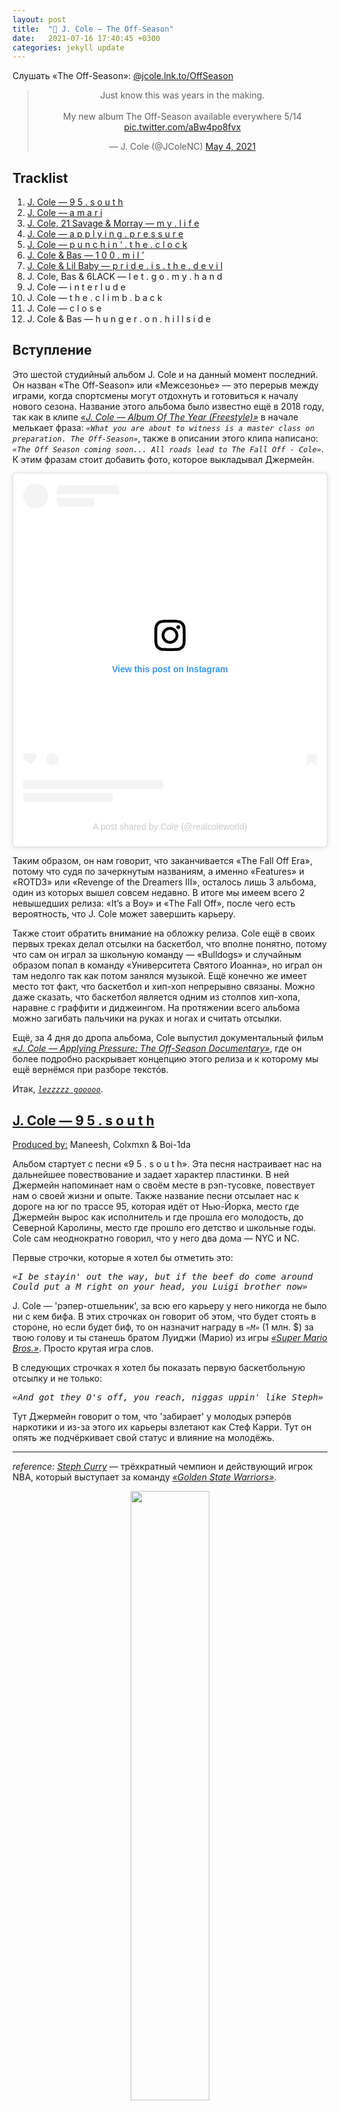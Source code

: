 ```yaml
---
layout: post
title:  "🎤 J. Cole — The Off-Season"
date:   2021-07-16 17:40:45 +0300
categories: jekyll update
---
```


<p>Слушать «The Off-Season»: <a href="https://jcole.lnk.to/OffSeason" target="blank_">@jcole.lnk.to/OffSeason</a></p>

<blockquote class="twitter-tweet" align="center"><p lang="en" dir="ltr">Just know this was years in the making. <br><br>My new album The Off-Season available everywhere 5/14 <a href="https://t.co/aBw4po8fvx">pic.twitter.com/aBw4po8fvx</a></p>&mdash; J. Cole (@JColeNC) <a href="https://twitter.com/JColeNC/status/1389633897043009547?ref_src=twsrc%5Etfw">May 4, 2021</a></blockquote> <script async src="https://platform.twitter.com/widgets.js" charset="utf-8"></script> 


<h2><a id="tracklist_">Tracklist</a></h2>
<ol>
    <a href="#audio1"><li>J. Cole — 9 5 . s o u t h</li></a>
    <a href="#audio2"><li>J. Cole — a m a r i</li></a>
    <a href="#audio3"><li>J. Cole, 21 Savage & Morray — m y . l i f e</li></a>
    <a href="#audio4"><li>J. Cole — a p p l y i n g . p r e s s u r e</li></a>
    <a href="#audio5"><li>J. Cole — p u n c h i n ‘ . t h e . c l o c k</li></a>
    <a href="#audio6"><li>J. Cole & Bas — 1 0 0 . m i l ’</li></a>
    <a href="#audio7"><li>J. Cole & Lil Baby — p r i d e . i s . t h e . d e v i l</li></a>
    <li>J. Cole, Bas & 6LACK — l e t . g o . m y . h a n d</li>
    <li>J. Cole — i n t e r l u d e</li>
    <li>J. Cole — t h e . c l i m b . b a c k</li>
    <li>J. Cole — c l o s e</li>
    <li>J. Cole & Bas — h u n g e r . o n . h i l l s i d e</li>
</ol>


<h2>Вступление</h2>
<p>Это шестой студийный альбом J. Cole и на данный момент последний. Он назван «The Off-Season» или «Межсезонье» — это перерыв между играми, когда спортсмены могут отдохнуть и готовиться к началу нового сезона. Название этого альбома было известно ещё в 2018 году, так как в клипе <a href="https://youtu.be/q_ohmJtsUYs" target="blank_"><i>«J. Cole — Album Of The Year (Freestyle)»</i></a> в начале мелькает фраза: <code><i>«What you are about to witness is a master class on preparation. The Off-Season»</i></code>, также в описании этого клипа написано: <code><i>«The Off Season coming soon... All roads lead to The Fall Off - Cole»</i></code>. К этим фразам стоит добавить фото, которое выкладывал Джермейн.</p>

<center><blockquote class="instagram-media" data-instgrm-captioned data-instgrm-permalink="https://www.instagram.com/p/CJZtGT-FK4c/?utm_source=ig_embed&amp;utm_campaign=loading" data-instgrm-version="13" style="background:#FFF; border:0; border-radius:3px; box-shadow:0 0 1px 0 rgba(0,0,0,0.5),0 1px 10px 0 rgba(0,0,0,0.15); margin: 1px; max-width:540px; min-width:326px; padding:0; width:99.375%; width:-webkit-calc(100% - 2px); width:calc(100% - 2px);"><div style="padding:16px;"> <a href="https://www.instagram.com/p/CJZtGT-FK4c/?utm_source=ig_embed&amp;utm_campaign=loading" style=" background:#FFFFFF; line-height:0; padding:0 0; text-align:center; text-decoration:none; width:100%;" target="_blank"> <div style=" display: flex; flex-direction: row; align-items: center;"> <div style="background-color: #F4F4F4; border-radius: 50%; flex-grow: 0; height: 40px; margin-right: 14px; width: 40px;"></div> <div style="display: flex; flex-direction: column; flex-grow: 1; justify-content: center;"> <div style=" background-color: #F4F4F4; border-radius: 4px; flex-grow: 0; height: 14px; margin-bottom: 6px; width: 100px;"></div> <div style=" background-color: #F4F4F4; border-radius: 4px; flex-grow: 0; height: 14px; width: 60px;"></div></div></div><div style="padding: 19% 0;"></div> <div  style="display:block; height:50px; margin:0 auto 12px; width:50px;"><svg width="50px" height="50px" viewBox="0 0 60 60" version="1.1" xmlns="https://www.w3.org/2000/svg" xmlns:xlink="https://www.w3.org/1999/xlink"><g stroke="none" stroke-width="1" fill="none" fill-rule="evenodd"><g transform="translate(-511.000000, -20.000000)" fill="#000000"><g><path d="M556.869,30.41 C554.814,30.41 553.148,32.076 553.148,34.131 C553.148,36.186 554.814,37.852 556.869,37.852 C558.924,37.852 560.59,36.186 560.59,34.131 C560.59,32.076 558.924,30.41 556.869,30.41 M541,60.657 C535.114,60.657 530.342,55.887 530.342,50 C530.342,44.114 535.114,39.342 541,39.342 C546.887,39.342 551.658,44.114 551.658,50 C551.658,55.887 546.887,60.657 541,60.657 M541,33.886 C532.1,33.886 524.886,41.1 524.886,50 C524.886,58.899 532.1,66.113 541,66.113 C549.9,66.113 557.115,58.899 557.115,50 C557.115,41.1 549.9,33.886 541,33.886 M565.378,62.101 C565.244,65.022 564.756,66.606 564.346,67.663 C563.803,69.06 563.154,70.057 562.106,71.106 C561.058,72.155 560.06,72.803 558.662,73.347 C557.607,73.757 556.021,74.244 553.102,74.378 C549.944,74.521 548.997,74.552 541,74.552 C533.003,74.552 532.056,74.521 528.898,74.378 C525.979,74.244 524.393,73.757 523.338,73.347 C521.94,72.803 520.942,72.155 519.894,71.106 C518.846,70.057 518.197,69.06 517.654,67.663 C517.244,66.606 516.755,65.022 516.623,62.101 C516.479,58.943 516.448,57.996 516.448,50 C516.448,42.003 516.479,41.056 516.623,37.899 C516.755,34.978 517.244,33.391 517.654,32.338 C518.197,30.938 518.846,29.942 519.894,28.894 C520.942,27.846 521.94,27.196 523.338,26.654 C524.393,26.244 525.979,25.756 528.898,25.623 C532.057,25.479 533.004,25.448 541,25.448 C548.997,25.448 549.943,25.479 553.102,25.623 C556.021,25.756 557.607,26.244 558.662,26.654 C560.06,27.196 561.058,27.846 562.106,28.894 C563.154,29.942 563.803,30.938 564.346,32.338 C564.756,33.391 565.244,34.978 565.378,37.899 C565.522,41.056 565.552,42.003 565.552,50 C565.552,57.996 565.522,58.943 565.378,62.101 M570.82,37.631 C570.674,34.438 570.167,32.258 569.425,30.349 C568.659,28.377 567.633,26.702 565.965,25.035 C564.297,23.368 562.623,22.342 560.652,21.575 C558.743,20.834 556.562,20.326 553.369,20.18 C550.169,20.033 549.148,20 541,20 C532.853,20 531.831,20.033 528.631,20.18 C525.438,20.326 523.257,20.834 521.349,21.575 C519.376,22.342 517.703,23.368 516.035,25.035 C514.368,26.702 513.342,28.377 512.574,30.349 C511.834,32.258 511.326,34.438 511.181,37.631 C511.035,40.831 511,41.851 511,50 C511,58.147 511.035,59.17 511.181,62.369 C511.326,65.562 511.834,67.743 512.574,69.651 C513.342,71.625 514.368,73.296 516.035,74.965 C517.703,76.634 519.376,77.658 521.349,78.425 C523.257,79.167 525.438,79.673 528.631,79.82 C531.831,79.965 532.853,80.001 541,80.001 C549.148,80.001 550.169,79.965 553.369,79.82 C556.562,79.673 558.743,79.167 560.652,78.425 C562.623,77.658 564.297,76.634 565.965,74.965 C567.633,73.296 568.659,71.625 569.425,69.651 C570.167,67.743 570.674,65.562 570.82,62.369 C570.966,59.17 571,58.147 571,50 C571,41.851 570.966,40.831 570.82,37.631"></path></g></g></g></svg></div><div style="padding-top: 8px;"> <div style=" color:#3897f0; font-family:Arial,sans-serif; font-size:14px; font-style:normal; font-weight:550; line-height:18px;"> View this post on Instagram</div></div><div style="padding: 12.5% 0;"></div> <div style="display: flex; flex-direction: row; margin-bottom: 14px; align-items: center;"><div> <div style="background-color: #F4F4F4; border-radius: 50%; height: 12.5px; width: 12.5px; transform: translateX(0px) translateY(7px);"></div> <div style="background-color: #F4F4F4; height: 12.5px; transform: rotate(-45deg) translateX(3px) translateY(1px); width: 12.5px; flex-grow: 0; margin-right: 14px; margin-left: 2px;"></div> <div style="background-color: #F4F4F4; border-radius: 50%; height: 12.5px; width: 12.5px; transform: translateX(9px) translateY(-18px);"></div></div><div style="margin-left: 8px;"> <div style=" background-color: #F4F4F4; border-radius: 50%; flex-grow: 0; height: 20px; width: 20px;"></div> <div style=" width: 0; height: 0; border-top: 2px solid transparent; border-left: 6px solid #f4f4f4; border-bottom: 2px solid transparent; transform: translateX(16px) translateY(-4px) rotate(30deg)"></div></div><div style="margin-left: auto;"> <div style=" width: 0px; border-top: 8px solid #F4F4F4; border-right: 8px solid transparent; transform: translateY(16px);"></div> <div style=" background-color: #F4F4F4; flex-grow: 0; height: 12px; width: 16px; transform: translateY(-4px);"></div> <div style=" width: 0; height: 0; border-top: 8px solid #F4F4F4; border-left: 8px solid transparent; transform: translateY(-4px) translateX(8px);"></div></div></div> <div style="display: flex; flex-direction: column; flex-grow: 1; justify-content: center; margin-bottom: 24px;"> <div style=" background-color: #F4F4F4; border-radius: 4px; flex-grow: 0; height: 14px; margin-bottom: 6px; width: 224px;"></div> <div style=" background-color: #F4F4F4; border-radius: 4px; flex-grow: 0; height: 14px; width: 144px;"></div></div></a><p style=" color:#c9c8cd; font-family:Arial,sans-serif; font-size:14px; line-height:17px; margin-bottom:0; margin-top:8px; overflow:hidden; padding:8px 0 7px; text-align:center; text-overflow:ellipsis; white-space:nowrap;"><a href="https://www.instagram.com/p/CJZtGT-FK4c/?utm_source=ig_embed&amp;utm_campaign=loading" style=" color:#c9c8cd; font-family:Arial,sans-serif; font-size:14px; font-style:normal; font-weight:normal; line-height:17px; text-decoration:none;" target="_blank">A post shared by Cole (@realcoleworld)</a></p></div></blockquote> <script async src="//www.instagram.com/embed.js"></script></center>

<p>Таким образом, он нам говорит, что заканчивается «The Fall Off Era», потому что судя по зачеркнутым названиям, а именно «Features» и «ROTD3» или «Revenge of the Dreamers III», осталось лишь 3 альбома, один из которых вышел совсем недавно. В итоге мы имеем всего 2 невышедших релиза: «It’s a Boy» и «The Fall Off», после чего есть вероятность, что J. Cole может завершить карьеру.</p>
<p>Также стоит обратить внимание на обложку релиза. Cole ещё в своих первых треках делал отсылки на баскетбол, что вполне понятно, потому что сам он играл за школьную команду — «Bulldogs» и случайным образом попал в команду «Университета Святого Иоанна», но играл он там недолго так как потом занялся музыкой. Ещё конечно же имеет место тот факт, что баскетбол и хип-хоп непрерывно связаны. Можно даже сказать, что баскетбол является одним из столпов хип-хопа, наравне с граффити и диджеингом. На протяжении всего альбома можно загибать пальчики на руках и ногах и считать отсылки.</p>
<p>Ещё, за 4 дня до дропа альбома, Cole выпустил документальный фильм <a href="https://youtu.be/135bv6GhD2M" target="blank_"><i>«J. Cole — Applying Pressure: The Off-Season Documentary»</i></a>, где он более подробно раскрывает концепцию этого релиза и к которому мы ещё вернёмся при разборе текстóв.</p>
<p>Итак, <code><a href="https://youtu.be/gf60ovz55Rw" target="blank_"><i>lezzzzz gooooo</i></a></code>.</p>


<h2><a id="audio1" href="#tracklist_">J. Cole — 9 5 . s o u t h</a></h2>
<p><u>Produced by:</u> Maneesh, Colxmxn & Boi-1da</p>
Альбом стартует с песни «9 5 . s o u t h». Эта песня настраивает нас на дальнейшее повествование и задает характер пластинки. В ней Джермейн напоминает нам о своём месте в рэп-тусовке, повествует нам о своей жизни и опыте. Также название песни отсылает нас к дороге на юг по трассе 95, которая идёт от Нью-Йорка, место где Джермейн вырос как исполнитель и где прошла его молодость, до Северной Каролины, место где прошло его детство и школьные годы. Cole сам неоднократно говорил, что у него два дома — NYC и NC.
<p>Первые строчки, которые я хотел бы отметить это:</p>
<pre>
<i>«I be stayin' out the way, but if the beef do come around
Could put a M right on your head, you Luigi brother now»</i>
</pre>
<p>J. Cole — 'рэпер-отшельник', за всю его карьеру у него никогда не было ни с кем бифа. В этих строчках он говорит об этом, что будет стоять в стороне, но если будет биф, то он назначит награду в <code><i>«M»</i></code> (1 млн. $) за твою голову и ты станешь братом Луиджи (Марио) из игры <a href="https://en.wikipedia.org/wiki/Super_Mario_Bros." target="blank_"><i>«Super Mario Bros.»</i></a>. Просто крутая игра слов.</p>

<p>В следующих строчках я хотел бы показать первую баскетбольную отсылку и не только:</p>
<pre>
<i>«And got they O's off, you reach, niggas uppin' like Steph»</i>
</pre>
<p>Тут Джермейн говорит о том, что 'забирает' у молодых рэперóв наркотики и из-за этого их карьеры взлетают как Стеф Карри. Тут он опять же подчёркивает свой статус и влияние на молодёжь.</p>
<hr>
<p><i>reference:</i> <a href="https://en.wikipedia.org/wiki/Stephen_Curry" target="blank_"><i>Steph Curry</i></a> — трёхкратный чемпион и действующий игрок NBA, который выступает за команду <a href="https://en.wikipedia.org/wiki/Golden_State_Warriors" target="blank_"><i>«Golden State Warriors»</i></a>.</p>
<p align="center"><img src="/assets/off-season/steph.webp" width="50%"></p>
<hr>
<p>Если возвращаться к теме двух городов, то стоит упомянуть, что <a href="https://en.wikipedia.org/wiki/Dell_Curry" target="blank_"><i>отец Стефа</i></a> долгое время выступал за <a href="https://en.wikipedia.org/wiki/Charlotte_Hornets" target="blank_"><i>«Charlotte Hornets»</i></a>, команда, которая базируется в городе Charlotte, NC. И сам Стефан провёл там своё детство и выступал сначала за школьную команду — <a href="https://en.wikipedia.org/wiki/Charlotte_Christian_School" target="blank_"><i>«Charlotte Christian»</i></a>, а затем получил приглашение в университет от <a href="https://en.wikipedia.org/wiki/Davidson_Wildcats_men%27s_basketball" target="blank_"><i>«Davidson Wildcats»</i></a> в той же Северной Каролине, где зарождалась его профессиональная карьера.</p>

Следующая строчка:
<pre>
<i>«To blow your nose off, gesundheit, and then resume flight»</i>
</pre>
<p>Здесь он говорит: <code><i>«Вытри свой нос, будь здоров и продолжай свой полёт»</i></code><br>
Продолжается тема с наркотиками, но примечательно тут то, что он использует немецкое слово — <code><i>«gesundheit»</i></code>, что означает — <code><i>«будьте здоровы»</i></code>. Это не просто так, отец J. Cole был военным США и покинул семью, когда Джермейн был ещё младенцем. Cole родился на военной базе США в ФРГ и тем словом, он как бы подчёркивает пунктик из своей биографии.</p>

<p>Также в конце трека звучит сэмпл — <a href="https://youtu.be/kaq025i3XK8?t=33" target="blank_"><i>«Lil Jon & The East Side Boyz - Put Yo Hood Up»</i></a>:</p>

<pre>
<i>«Put your hood up
Put your hood up
Put your hood up
Put your hood up
Put your clique up
Put your clique up
Put your clique up
Put your clique up
Represent your shit, motherfucker
Represent your shit, motherfucker
Represent your clique, motherfucker
Represent your clique, motherfucker
If you scared to throw it up, get the fuck out the club
If you scared to throw it up, get the fuck out the club»</i>
</pre>

<p>И в клипе Lil Jon к этому треку имеется также отсылка к баскетбольной тематике всего альбома J. Cole.</p>

<p>Чтобы не затягивать с каждым треком, я просто выпишу ещё строчки, которые просто примечательны.</p>
<ol>
    <li><code><i>«I-95 shit, Carolina, 2-6, stand up, nigga»</i></code> — опять тема с двумя домами и <code><i>«2-6»</i></code> — код тюрьмы в родном городе J. Cole — Fayetteville, NC.</li>
    <li><code><i>«Look how everybody clappin' when your thirty-song album do a measly hundred thou'»</i></code> — отсылка к тому что многие сосредотачиваются молодые ребята сосредотачиваются на количестве, а не на качестве.</li>
    <li><code><i>«No plans to doze off, the streets, it don't come with a ref'»</i></code> — тут понятно — <code><i>«ref'»</i></code> — судия, все дела, ещё одна баскетбольная отсылка. ⛹️‍♀️</li>
</ol>


<h2><a id="audio2" href="#tracklist_">J. Cole — a m a r i</a></h2>
<p><u>Produced by:</u> T-Minus, J. Cole, Suzuki & Timbaland</p>

<p>Второй трек на альбоме, «a m a r i», назван в честь сына менеджера лейбла Dreamville, в котором J. Cole является основателем. Также хочется отметить, что на альбоме либо присутствуют сольные треки, либо треки с 'семьёй', теми людьми, которыми, по словам J. Cole, он максимально близок. Для меня под вопросом только Lil Baby. На этом треке J. Cole опять же 'показывает свои мускулы', как он из обычного парня превратился в того, кем он сейчас является. Затрагивает тему жизнь простых людей в этом сложном мире. Этим треком он даёт мотивацию другим людям и утверждает, что если у него получилось добиться успеха, то и у тебя тоже получится, чем бы ты не занимался, главное отдавать всего себя.</p>

<p>В самом начале идёт приятный напев, который, я бы сказал, не свойственен для J. Cole.<br>
Открыть разбор трека я хотел бы со следующих строчек:</p>

<pre>
<i>«Now I'm at the Garden sittin' half court
Watchin' Jr. catch it off the backboard»</i>
</pre>

<p>Снова баскетбольная отсылка.</p>
<hr>
<p><i>reference:</i> <code><i>«Garden»</i></code> или <a href="https://en.wikipedia.org/wiki/Madison_Square_Garden" target="blank_"><i>«Madison Square Garden»</i></a> — это домашняя арена команды <a href="https://en.wikipedia.org/wiki/New_York_Knicks" target="blank_"><i>«New York Knicks»</i></a>, которая как несложно догадаться находится в NYC.</p>
<hr>
<p>Вторая же строчка отсылает нас к игроку NBA — <a href="https://en.wikipedia.org/wiki/Dennis_Smith_Jr." target="blank_"><i>Dennis Smith Jr.</i></a>, который выступал и выступает за 'Knicks'. Примечательно, что они большие друзья с J. Cole и Dennis родился и провёл своё детство в первом 'доме' J. Cole — Fayetteville, NC. Думаю не нужно намекать, что это опять-таки затрагивает тему двух городов. Собственно этот bar отсылает нас к их совместному выступлению на 2019 All-Star Dunk Contest.</p>

<p align="center"><iframe width="70%" height="315" src="https://www.youtube.com/embed/5uaTHWCuosA" title="YouTube video player" frameborder="0" allow="accelerometer; autoplay; clipboard-write; encrypted-media; gyroscope; picture-in-picture" allowfullscreen></iframe></p>

<p>Первая строчка на куплете безумно классная:</p>

<pre>
<i>«Either you gon' hustle or that nigga Uncle Sam got yo' ass re-enlisting»</i>
</pre>

<p><code><i>«Дядя Сэм»</i></code> — это типичный образ США, который ассоциируется с военными конфликтами или политическими карикатурами. Здесь Cole даёт напутственное слово, либо ты зарабатываешь деньги и двигаешься в жизни, либо ты сгниваешь на улице и умираешь, как на войне.</p>

<p>Следующая баскетбольная отсылка в треке звучит так:</p>

<pre>
<i>«Kill 'em on a song, walk up out the booth, do the Westbrook rock-a-baby»</i>
</pre>
<hr>
<p><i>reference:</i> <a href="https://en.wikipedia.org/wiki/Russell_Westbrook" target="blank_"><i>Russell Westbrook</i></a> — максимально атлетичный игрок NBA на позиции разыгрывающего, который и прославился своими 'данными' и очень агрессивной игрой в атаке.</p>
<p align="center"><img src="/assets/off-season/westbrook.jpg" width="40%"></p>
<hr>
<p>В 2019 году Рассел начал делать жест «Rock-the-baby», то есть 'укачивание ребёнка'. Как он сам объяснял этот жест в интервью: <code><i>«I’m pretty big for my position and I would say I’m probably stronger than other guys at my position. So when I have smaller guys on me you gotta treat them like babies. The guys guarding me don’t love it so much but everybody else loves it.»</i></code></p>
<p align="center"><iframe width="70%" height="315" src="https://www.youtube.com/embed/pmVV-QT4uAw" title="YouTube video player" frameborder="0" allow="accelerometer; autoplay; clipboard-write; encrypted-media; gyroscope; picture-in-picture" allowfullscreen></iframe></p>

<p>Заканчивается композиция словами:</p>
<pre>
<i>«Made it out, it gotta mean something»</i>
</pre>
<p>J. Cole говорит: <code><i>«Если получилось выбраться у меня, то и у тебя обязательно получится»</i></code>. И переводит к следующему треку нас всё тот же напев из начала трека.</p>

<p>Примечательные строчки:</p>
<ol>
    <li><code><i>«Dreamville the Army, not a Navy»</i></code> — отсылка к собственному лейблу.</li>
    <li><code><i>«My niggas like "Eenie, meenie, miney, moe"»</i></code> — корейский детский счетный стишок, используемый для выбора человека в играх.</li>
    <li><code><i>«I was doin' eighty on the interstate»</i></code> — воспоминание о студенческих годах, когда ему приходилось ездить из NC в NYC и обратно по этому шоссе 95 из <a href="#audio1"><i>первого трека</i></a> на альбоме.</li>
</ol>


<h2><a id="audio3" href="#tracklist_">J. Cole, 21 Savage & Morray — m y . l i f e</a></h2>
<p><u>Produced by:</u> WU10, J. Cole & Jake One</p>

<p>Это первый фит на альбоме J. Cole с 2013 года и это <i>безусловно</i> и <i>безоговорочно лучшая композиция на этой пластинке</i>. Очень классный симбиоз образуется между J. Cole и 21 Savage. Они как два брата и младший из них, 21 Savage, пытается не уступать старшему. Это было видно ещё с композиции <a href="https://youtu.be/DmWWqogr_r8" target="blank_"><i>«21 Savage & J. Cole — a lot»</i></a>, которая выиграла Grammy Award for Best Rap Song. Если рассматривать отдельно творчество 21 Savage, то там ничего примечательного нет, очередной представитель хасл-рэпа, чего только стоит его знаменитый <a href="https://youtu.be/H1KBHFXm2Bg" target="blank_"><i>«Bank Account»</i></a>, но когда на бит залетает J. Cole, то он как будто отбрасывает это всё и раскрывается под другим ракурсом. Также стоит заметить безупречный парт Morray, который украсил своим голосом припев этой композиции. Этот трек повествует о трудностях на пути к славе и каким был бы их путь если бы они перестали бороться.</p>

<p>На самом деле, в этой песне есть много о чём хотелось бы написать.
На первой строчке своего парта, J. Cole произносит такие слова:</p>

<pre>
<i>«Spiralin' up, just like a rich nigga staircase (Spiral up)»</i>
</pre>

<p>Этим он говорит, что богатым легче добиваться успеха. Подобная тема была им раскрыта на песне <a href="https://youtu.be/bbdgT3_uSLw" target="blank_"><i>«J. Cole — Rich Niggaz»</i></a> с альбома 2013 года — «Born Sinner»:</p>
<pre>
<i>«I hate rich niggas, god damn it
‘Cause I ain’t never had a lot, damn it
Who you had to kill? Who you had to rob?
Who you had to fuck just to make it to the top, damn it?
Or maybe that’s daddy money, escalator, no ladder money
Escalade, new Caddy money»</i>
</pre>

<p>Здесь Джермейн говорит, что он успешен, что впечатляет, поскольку у него не было богатых родителей — вместо этого ему пришлось взбираться на вершину самому.</p>

<p>Следующий фрагмент который я хотел бы выделить звучит так:</p>
<pre>
<i>«Nigga, I'm starvin', immensely
Know when I'm done with these songs, you gon' miss me
Ja Morant, I'm on my Grizzly
You niggas just cubs but no, not the ones in the big leagues
After The Fall Off, I promise I'm comin' to sellin' out Wrigley's
Nigga, I'm just a product of poverty, full of narcotics to profit off quickly
My family tree got a history of users that struggle with demons
Not really the hustler instincts
Therefore, often, my pockets was empty
So while some of my partners was servin' up rocks on the corners, the project assemblies
Me, I was startin' to envy, wanna be on the top where it's plenty»</i>
</pre>

<p>Первые две строчки говорят нам о том, что близиться конец карьеры J. Cole и когда он закончит карьеру, то нам будет его нехватать.<br>
Далее идёт баскетбольная отсылка на молодую звезду NBA — <a href="https://en.wikipedia.org/wiki/Ja_Morant" target="blank_"><i>Ja Morant</i></a>. Здесь J. Cole говорит: <code><i>«I’m on my Grizzly»</i></code> — это означает, что Джермейн работает очень усердно, но также стоит упомянуть, что Ja Morant представляет команду <a href="https://en.wikipedia.org/wiki/Memphis_Grizzlies" target="blank_"><i>«Memphis Grizzlies»</i></a> и таким образом получается ненавязчивая игра слов.<br>
<blockquote class="twitter-tweet" align="center"><p lang="en" dir="ltr">&quot; ja morant i&#39;m on my grizzly &quot; heard you <a href="https://twitter.com/JColeNC?ref_src=twsrc%5Etfw">@JColeNC</a> 🤝😤</p>&mdash; Ja Morant (@JaMorant) <a href="https://twitter.com/JaMorant/status/1393056482510442500?ref_src=twsrc%5Etfw">May 14, 2021</a></blockquote> <script async src="https://platform.twitter.com/widgets.js" charset="utf-8"></script>
После этого Джермейн говорит о своих хейтерах или 'детёнышах' — <code><i>«cubs»</i></code>, что они не для его уровня. Под <code><i>«big leagues»</i></code> он понимает также бейсбольную команду <a href="https://en.wikipedia.org/wiki/Chicago_Cubs" target="blank_"><i>«Chicago Cubs»</i></a>, которые выступают в Главной лиге. Опять получается игра слов.<br>
<code><i>«After The Fall Off, I promise I'm comin' to sellin' out Wrigley's»</i></code> — идёт напоминание того, что сейчас наступает закат карьеры и то что после альбома «The Fall Off» он будет продаваться как Wrigley.</p>
<hr>
<p><i>reference:</i> <a href="https://en.wikipedia.org/wiki/Wrigley_Company" target="blank_"><i>Wrigley</i></a> — это крупная американская компания, которая выпускала жвачки, но в 2008 году её купил бренд «Mars» за 23 млрд. $.</p>
<hr>
<p>Также эта компания владеет стадионом <a href="https://en.wikipedia.org/wiki/Wrigley_Field" target="blank_"><i>«Wrigley Field»</i></a>, домашней ареной для бейсбольной команды «Chicago Cubs», которых упоминал Cole строчкой выше.
Дальше Джермейн возвращает нас к своему лучшему альбому <sup>по моему мнению</sup> — «2014 Forest Hill Drive», в котором подробнее раскрывалась тема его дома и взросления. Он напоминает нам о вреде наркотиков и их негативном влияние на жизни людей. Говорит, что члены его семьи также стали жертвами наркозависимости. Cole видел, как его сверстники занимались продажей препаратов на улицах и тогда он завидовал им, потому что хотел тоже зарабатывать подобным образом, ведь суммы там были немалые.</p>

<p>Далее идёт замечательный припев:</p>
<pre>
<i>«My life is all I have
My rhymes, my pen, my pad
And I done made it out the struggle, don't judge me
What you sayin' now won't budge me
'Cause where I come from (Come from), so often (So often)
People you grow up with layin' in a coffin
But I done made it through the pain and strife
It's my time now, my world, my life, my life»</i>
</pre>

<p>Этот крутейший сэмпл был взят у <a href="https://youtu.be/pfblnrUjysI?t=23" target="blank_"><i>«Styles, Pharoahe Monch — The Life»</i></a>, но добавляя туда бит и голос Morray он стал звучать совсем по-новому. Думаю, что эти строчки не нужны в объяснении и они говорят всё сами за себя.</p>

<p>Парт 21 Savage начинается с более грустных и личных строк:</p>
<pre>
<i>«Say what? The stuff that I've seen got me traumatized
I let the K go when Johnny died
Swangin' that muhfucka' side to side»</i>
</pre>

<p>В это он вкладывает случай, когда на своем 21-м дне рождении, в него шесть раз попали во время неудачной перестрелки, в результате которой погиб его лучший друг — Джонни. 21 Savage чуть не умер от кровопотери после того, как одна из пуль попала ему в шею. С тех пор тот случай изменил его жизнь и он никогда не забудет своих покойных друзей.</p>

<p><code><i>«We don't participate, ain't with that squashin' shit, all we believe in is homicide»</i></code> — этими строчками он хочет подчеркнуть то, что 21 Savage не сочиняет дисс-песен о людях, с которыми у него личная неприязнь, вместо этого он просто убивает их. Звучит брутально, круто и пафосно, но, к сожалению, 'русскому человеку' такого не прочувствовать.</p>

<p><code><i>«I pray that my past ain't ahead of me (21)»</i></code> — опять-таки, до того как прийти в рэп, как многие молодые люди, он занимался уличными делами, что может сказаться на его настоящем.</p> 

<p>Следующими строчками 21 Savage напоминает нам о том случае, который произошёл с ним и многие другие ситуации, когда он терял друзей:</p>
<pre>
<i>«I got some partners who left this Earth
Maybe the pain made a better me (On God)
Just know that they secrets is kept with me (On God)»</i>
</pre>

<p>Примечательные строчки:</p>
<ol>
    <li><code><i>«What I see in the sky, the 'Ville is the ceilin', can't reach up too high, evidently»</i></code> — тут J. Cole просто превозносит своё объединение.</li>
    <li><code><i>«Wanna be in the spot like where every bitch want me like Rihanna droppin' new Fenty»</i></code> — <a href="https://en.wikipedia.org/wiki/Fenty_Beauty" target="blank_"><i>Fenty Beaty</i></a> — это косметический бренд, основанный исполнительницей Rihanna и LVMH.</li>
    <li><code><i>«I see chicken, you niggas is breast to me»</i></code> — это очень классный панч от 21 Savage. Тут он сравнивает ребят с района с куриными грудками — d'fuq??? Скорее всего он имеет ввиду, что обозвать человека курицей это уже само по себе оскорбление, а куриная грудка является самой нежной и мягкой частью, что может означать, что они ууух прям трусы-трусы.</li>
</ol>

<p>В заключение этого трека можно сказать, что J. Cole и 21 Savage выступают противоположностями. Джермейн — это парень который всё время завидовал 21 Savage, потому что тот умел вертеться в жизни и занимался уличными делами, но также Cole понимал, что это грязные и кровавые деньги, поэтому не шёл по этому пути. И в частности из-за этого трек выглядит цельным, а с сэмплом и голосом Morray, эта композиция становиться, наверное, лучшей на всём альбоме.</p>


<h2><a id="audio4" href="#tracklist_">J. Cole — a p p l y i n g . p r e s s u r e</a></h2>
<p><u>Produced by:</u> J. Cole</p>

<p>В треке «a p p l y i n g . p r e s s u r e», J. Cole ‘оказывает давление’ на рэперóв, которые выставляют напоказ богатство, которого у них нет и которые мягко говоря приукрашивают себя и своё положение в песнях. Можно назвать это дисс-наставление для всех тупых cap-рэперóв.</p>

<p>На куплете можно можно услышать следующие строчки:</p>
<pre>
<i>«Verses hit hard, never pitched hard or played the streets
These niggas' whips hard, behind closed doors, can't pay the lease (Uh)
Ain't nothin' wrong with livin' check to check 'cause most have to (I understand that)
Instead of cappin', why don’t you talk about being a broke rapper? (I don’t understand that)
That's a perspective I respect because it’s real
What it's like to be nice as fuck but got to stress to pay the bills»</i>
</pre>

<p>В начале он говорит, что не увлекался уличными делами и это было подробно рассказано ещё на альбоме «2014 Forest Hills Drive».<br>
Далее Cole утверждает, что ничего страшного если вы <sup>тупые cap-рэперы</sup> живёте от зарплаты до зарплаты, потому что многие люди так живут. Джермейн не скрывая говорит о своей неприязни к ним — <code><i>«Вместо того, чтобы cap’ать <sup>говорить неправду или преувеличивать</sup> может скажите, что вы бедные рэперы?»</i></code>. Джермейн пытается до нас донести то, что незачем врать людям, потому что их привлекает честность и открытость. <code><i>«В чём прикол быть паинькой на публике, а потом переживать об оплате счетов?»</i></code>.</p>

<p>В этой части композиции он выступает в роли того, кто ‘оказывает давление’, но дальше роли меняются и он уже выступает в роли того на кого ‘оказывают давление’, рассказывая о своём жизненном опыте. Мы можем заметить следующие строчки:</p>
<pre>
<i>«That was me in '08, seein' no cake
Not even on dates I celebrated my birth
Just did the mental math and calculated my worth»</i>
</pre>

<p>Далее он признаётся, что иногда становился жертвой чувства ревности. Однако Джермейн смог взять под контроль те эмоции, которые заставили его сосредоточиться на собственном росте, что в конечном итоге привело его к успеху и богатству:</p>
<pre>
<i>«I can cap and say that I never scratched my jealousy's itch
But thank God I conquered that 'cause if not I'd never be rich
Envy keep your pockets empty, so just focus on you
If you broke and clownin' a millionaire, the joke is on you
Money ain't everything, I never say that (Never)
But niggas throw stones knowin' they sell they soul to get wherever they at (Come on, man)»</i>
</pre>

<p>Также продолжается дисс-часть, в которой Cole подчеркивает зависть и лицемерие людей, которые выставляют напоказ дорогие вещи, но ненавидят настоящих миллионеров. Ещё он тут подмечает то, что уважает тех людей, которые пытаются стать лучше и тратят свою энергию в этом направлении, вместо того, чтобы бросать камни в других людей.</p>

<p>В аутро, J. Cole ещё раз подмечает разницу между ‘real niggas’ и ‘mothafuckin' fraudulent niggas’:</p>
<pre>
<i>«'Cause niggas just try to act like you just not that motherfuckin' nigga, like
Like you just really don't do it how you do it
Like niggas will really try to act like you don't do what you do
Nigga look you dead in your face
And really act like you don't do it to the level that you do it
That's why sometimes you gotta come through and just do it at the level that you do it in front of every nigga face
So they know the difference between you, the real niggas, and the mothafuckin' fraudulent niggas, man
Don't never get it fucked up
If a nigga can't do it like you do it sometimes you gotta do it in front of his fuckin' face so he'll know forever»</i>
</pre>

<p>В конце нас подхватывают слова <a href="https://en.wikipedia.org/wiki/Martin_Luther_King_Jr." target="blank_"><i>Мартина Лютера Кинга</i></a>, которые Cole использует для того, чтобы дополнить аутро и сказать нам о проблеме, когда люди не могут или не хотят признать чужой труд:</p>
<pre>
<i>«These are the same ones telling our people what we are and we aren't because we're just not working hard enough
And that mentality is what we're up against today
But this is good to know because this time, when we march on the Capitol
You can go ahead and let 'em know long before we get there, we're coming to get that check)»</i>
</pre>

<p align="center"><iframe width="70%" height="315" src="https://www.youtube.com/embed/aBwKnnZN52U" title="YouTube video player" frameborder="0" allow="accelerometer; autoplay; clipboard-write; encrypted-media; gyroscope; picture-in-picture" allowfullscreen></iframe></p>

<p>Примечательные строчки:</p>
<ol>
    <li><code><i>«Shit crazy, didn’t know I got more M's than a real Slim Shady video (I'm the real Shady)»</i></code> — тут идёт отсылка на <a href="https://youtu.be/eJO5HU_7_1w" target="blank_"><i>Slim Shady</i></a> — альтер-эго <a href="https://en.wikipedia.org/wiki/Eminem" target="blank_"><i>Eminem</i></a>, которое дало ему путь на вершину славы. Здесь встречается игра слов, <code><i>«M»</i></code> — может означать как 'миллион', но может быть это 'Em' то есть сокращенный псевдоним Eminem.</li>
    <li><code><i>«Big Boss, less Rick Ross, more like a wavy Hideo Kojima, they tote steamers around the way we tippy-toe»</i></code> — в этих строчках Cole называет себя <code><i>«big boss»</i></code> после того, как в предыдущей строчке осознаёт сколько у него миллионов. Он отсылается к хип-хоп исполнителю <a href="https://en.wikipedia.org/wiki/Rick_Ross" target="blank_"><i>Rick Ross</i></a> и также сравнивает себя с главным героем игры «Metal Gear Solid» — Солидом Снейком (a.k.a Big Boss), которую создал знаменитый геймдизайнер <a href="https://en.wikipedia.org/wiki/Hideo_Kojima" target="blank_"><i>Hideo Kojima</i></a>.</li>
</ol>

<h2><a id="audio5" href="#tracklist_">J. Cole — p u n c h i n ‘ . t h e . c l o c k</a></h2>
<p><u>Produced by:</u> J. Cole</p>

<p>Это самая короткая песня на этом альбоме и в ней Джермейн рассказывает о часах, которые он провёл, работая или 'пробивая часы'.<br>
По сути структуру трека можно описать как: интро ⟼ куплет ⟼ аутро; один большой long talk.</p>

<p>Интро представляет собой сэмпл интервью звезды NBA — <a href="https://en.wikipedia.org/wiki/Damian_Lillard" target="blank_"><i>Damian Lillard</i></a>, 11 августа 2020 года после игры, когда он набрал 61 очко.</p>

<blockquote class="twitter-tweet" align="center"><p lang="en" dir="ltr">“It ain’t nothing I want more. I told you when I first came here, I didn’t come here to waste my time. They gave us a chance to get in like we asked for &amp; that’s what we’re here to do. Job still ain’t done, but you know what I’m here for.”<br><br>Damian Lillard after his 61 point game. <a href="https://t.co/MQemfEGJbl">pic.twitter.com/MQemfEGJbl</a></p>&mdash; ClutchPoints (@ClutchPointsApp) <a href="https://twitter.com/ClutchPointsApp/status/1293357541183774720?ref_src=twsrc%5Etfw">August 12, 2020</a></blockquote> <script async src="https://platform.twitter.com/widgets.js" charset="utf-8"></script>

<p>Dame известен под прозвищем «Dame Time» — имя, которое он получил, выдирая победы для своей команды на последних секундах матча.</p>
<p align="center"><iframe width="70%" height="315" src="https://www.youtube.com/embed/a-M3x-eZpV8" title="YouTube video player" frameborder="0" allow="accelerometer; autoplay; clipboard-write; encrypted-media; gyroscope; picture-in-picture" allowfullscreen></iframe></p>
<p>Название песни может является отсылкой к прозвищу Lillard’a и празднованием — 'указанием на часы'.</p>
<p align="center"><iframe width="70%" height="315" src="https://www.youtube.com/embed/9Oj176jKeeU" title="YouTube video player" frameborder="0" allow="accelerometer; autoplay; clipboard-write; encrypted-media; gyroscope; picture-in-picture" allowfullscreen></iframe></p>

<p>На куплете же мы слышим все те же разговоры об уличных делах и этот куплет он служит больше антипримером и показывает как точно не стоит делать. Там представлена вымышленная ситуация, но которую Cole видел много раз на улицах родной Северной Каролины.</p>
<pre>
<i>«Shit profound, we propagating more profanity
Paid off collections from recollections of calamity (Oh shit, look, that nigga gonna shoot)
The shit pop off, I learned to duck under the canopy (Oh shit, run, nigga, run)
'Til it cool off, they murked a nigga right in front of me
Told him to come off his chain for tryna floss
Died over a cross just like the start of Christianity
When I was a boy, the teacher often reprimanded me (Jermaine)
Thought it was toys, it was a Glock this nigga handed me
I busted the trees, was barely strong enough to squeeze
Bullets traveled through leaves, it probably killed somebody randomly
Ran in the crib and played it off amongst the family
Nightmare scenes, the police finally apprehended me
Woke up screamin', seen a demon had his hand on me
Still sport the scar on my arm from where he branded me
Like a Que Dog, my niggas burnin' with the mute off
Loud pack smoke through the cracks, I catch a contact»</i>
</pre>

<p>В этой части куплета при первом прослушивании альбома мне очень запомнилась строчка: <code><i>«Died over a cross just like the start of Christianity»</i></code>. Не знаю почему, лучше не задаваться этим вопросом, это просто стиль.</p>

<p>Аутро трека является ответом Lillard’a, СМИ после того, как он проиграл три матча против <a href="https://en.wikipedia.org/wiki/Oklahoma_City_Thunder" target="blank_"><i>«Oklahoma City Thunder»</i></a> в плей-офф 2019 года:</p>
<pre>
<i>«A lot of times, those situations are, um, are handled way before the time comes
In the summer, I think when you truly prepare yourself, and
With training and conditioning, and things like that
When you cheat yourself, you fail in those moments
You know, you crash, and when you really put the time in and
Whether people see it, or whether people know it or not
You know, it always come to light»</i>
</pre>

<p>Отрывок подчеркивает тему альбома, которую Cole объяснил в своем интервью 2021 года журналу <a href="https://covers.slamonline.com/j-cole" target="blank_"><i>SLAM</i></a>: <code><i>«The Off-Season symbolizes the work that it takes to get to the highest height. The Off-Season represents the many hours and months and years it took to get to top form … the offseason is where the magic really happens.»</i></code>.</p>

<h2><a id="audio6" href="#tracklist_">J. Cole & Bas — 1 0 0 . m i l ’</a></h2>
<u>Produced by:</u> J. Cole & T-Minus

<p>В этой песне звучит один из самых лучших битов всего альбома <sup>по моему мнению</sup>. Здесь Cole говорит о продолжении своего пути, совершенствования своего 'рэп-мастерства', в частности флоу и улучшения качества текстóв, независимо от того успеха, которого он уже достиг. Это можно подтвердить его словами из трека <a href="https://youtu.be/wvFDXV0VBg4?t=207" target="blank_"><i>«J. Cole — False Prophets»</i></a>: <code><i>«I hear my old shit and know I can top it.»</i></code>. Также Джермейн затронул идею достижения своего пика в документальном фильме 2021 года для этого альбома под названием <a href="https://youtu.be/135bv6GhD2M" target="blank_"><i>«J. Cole — Applying Pressure: The Off-Season Documentary»</i></a>: <code><i>«If this is as high as you ever got … from a skill level, like, have you wrote your best song? Did you leave no stone unturned, creatively? And when I thought about that feeling, I was like, ‘Nah, I’m not cool with that.‘»</i></code>.</p>

<p>С самого начала этой песни мы слышим разрывные строчки, которые идеально вплетаются в альбом и отсылают нас к песне <a href="#audio4"><i>«a p p l y i n g . p r e s s u r e»</i></a>:</p>
<pre>
<i>«How come a nigga ain't enter his prime?
Still gettin' better after all this time
These niggas say that they killers, they lyin'
Only thing I see 'em killin' is time»</i>
</pre>

<p>Это определённо идёт в копилочку лучших панчей альбома: <code><i>«Эти ниггеры говорят, что они убийцы, они лгут. Единственное, что они могут убить, это время.»</i></code></p>

<p>Далее идёт опять-таки ‘демонстрация мускул‘ и хасл:</p>
<pre>
<i>«I'm bleeding from fighting my demons head up
When I get defeated, believe I get up
I come from a city most niggas ain't heard of until they popped in my first CD, now look
I'm on that Mount Rushmore, you niggas can't front no more»</i>
</pre>

<p>В конце первого куплета Джермейн говорит о том, что деньги меняют людей и то что он уверен в своих парнях, йоооу:</p>
<pre>
<i>«I'm proud of my niggas, they never switched up
Don't care if it's Michael B. Jordan that's calling my woman to fuck, she ain't gon' never pick up
Sadly, I can't say the same for you niggas
A couple of dollars be changing you niggas
I pray for you niggas, but»</i>
</pre>
<hr>
<p><i>reference:</i> <a href="https://en.wikipedia.org/wiki/Michael_B._Jordan" target="blank_"><i>Michael B. Jordan</i></a> — американский актёр, наиболее известный по своим ролям в фильмах «Крид: Наследие Рокки», «Крид 2» и «Чёрная пантера».</p>
<p align="center"><img src="/assets/off-season/michael-b-jordan.jpg" width="50%"></p>
<hr>
<p>Тут есть панчлайн относительно Майкла Б. Джордана, так как он был признан самым сексуальным мужчиной 2020 года по версии журнала <a href="https://people.com/movies/michael-b-jordan-people-sexiest-man-alive-2020/" target="blank_"><i>«People Magazine»</i></a>. Эта строчка описывает верность жены Джермейна, Мелиссы, и он заявляет, что даже если бы самый сексуальный мужчина в мире захотел ей позвонить, она бы даже не взяла трубку.</p>

<p>Второй куплет выглядит так:</p>
<pre>
<i>«It's not 'bout the money, it's more about time
Shit makes sense when you see how I spend mine
Burst through the ceiling, I'm feeling sublime
Can't leave the game yet, I feel like LeBron»</i>
</pre>

<p>Здесь Cole утверждает, что для него уже не важны деньги, а важна репутация и наследие. <code><i>«Это дерьмо имеет смысл, если вы посмотрите, как я этим занимаюсь»</i></code>.</p>
<hr>
<p><i>reference:</i> <a href="https://en.wikipedia.org/wiki/LeBron_James" target="blank_"><i>LeBron James</i></a> — величайший баскетболист современности, который 4 раза завоёвывал титул чемпиона, на данный момент представляет команду <a href="https://en.wikipedia.org/wiki/Los_Angeles_Lakers" target="blank_"><i>«Los Angeles Lakers»</i></a>.</p>
<p align="center"><img src="/assets/off-season/lebron.jpg" width="50%"></p>
<hr>
<p>Также ни трека без баскетбольной отсылки. Джермейн сравнивает себя с легендарным баскетболистом Леброном Джеймсом. Оба они являются мастерами в своём деле, способными перевернуть игру с ног на голову.</p>

<p>В заключительном припеве слышен парт Bas’a, который ещё раз напоминает нам о том, что J. Cole на пике карьеры.</p>

<pre>
<i>«Ooh, one hundred mil' and I'm still
One hundred mil' and I'm still
One hundred mil' and I'm still
One hundred mil' and I'm still
One hundred mil' and I'm still
One hundred mil' and I'm still
One hundred mil' and I'm still
One hundred mil' and I'm still
One hundred mil' and I'm still»</i>
</pre>

<p>При семизначной стоимости шоу он буквально заработал на своей музыке более 100 миллионов долларов, а его песни транслируются более чем на 2 миллиарда. <code><i>«On the Grind»</i></code> означает усердно работать над своей страстью. Джермейну больше нечего доказывать, но это не мешает ему продолжать работать и совершенствовать свое мастерство. Это означает, что Cole говорит не только о 100 миллионах в денежном выражении. Возможно, он имеет в виду количество времени, которое он тратит на совершенствование своего ремесла.</p>

<p>Примечательные строчки:</p>
<ol>
    <li><code><i>«This game is likе follow the leader, if you looking closely enough, then you'll see that I led»</i></code> — здесь Cole сравнивает рэп-игру с игрой, в которую играют дети в начальной школе — «следуй за лидером» — учитель выбирает одного ребёнка в роли ведущего, а остальные следуют за ним, это удобно, когда нужно выйти за пределы класса, допустим на обед или перерыв.</li>
    <li><code><i>«I'ma reign until FEMA show up»</i></code> — если переводить дословно, то тут говориться о том, что Джермейн будет господствовать пока за ним не приедет отдел FEMA — это федеральное агентство США по управлению в чрезвычайных ситуациях, целью которой является ликвидация последствий глобальных катастроф.</li>
</ol>

<h2><a id="audio7" href="#tracklist_">J. Cole & Lil Baby — p r i d e . i s . t h e . d e v i l</a></h2>
<u>Produced by:</u> T-Minus
<p>С этим треком случилась одна неприятность, которая выяснилась после дропа альбома. Она заключается в том, что этот бит уже использовался только с другим темпом <sup>BPM</sup>, на композиции <a href="https://youtu.be/_YtvtGTb3yg" target="blank_"><i>«Aminé — Can’t Decide»</i></a>. Обе этих песни объединяет то, что их спродюсировал T-Minus и так получилось, что видимо ему вспомнился мотив его предыдущей работы и он неосознанно повторил бит.</p>
<p align="center"><iframe width="70%" height="315" src="https://www.youtube-nocookie.com/embed/vXlWKHTfZ8U" title="YouTube video player" frameborder="0" allow="accelerometer; autoplay; clipboard-write; encrypted-media; gyroscope; picture-in-picture" allowfullscreen></iframe></p>
<p>Лично мне непривычно было слышать Lil Baby на фите с J. Cole, потому что это исполнители совсем разного калибра, но 'аура' Джермейна даёт о себе знать, хотя бы немного. Парт Lil Baby мне понравился только в заключительной его части, всё остальное — это классический трек Lil Baby, хасл и всякое такое.</p>
<p>В этой композиции Cole обсуждает один из семи смертных грехов, гордыню, и то, как она влияет на поведение как его самого, так и других людей. Джермейн также ценит то, что он выжил на улицах и прожил много лет, в отличии от его некоторых знакомых. Lil Baby есть Lil Baby и читает он конечно же о своём богатстве, наркозависимости, которая у него когда-то была, и про ответственность перед людьми, с которыми он вырос.</p>

<p>На первом куплете мы можем слышать такие строчки:</p>
<pre>
<i>«Still remember vividly the nigga that pulled a gun on me
I'm petrified, but moving like I got no sense of urgency»</i>
</pre>

<p>Здесь раскрывается тема гордости, когда она помешала ему повернуться лицом и убежать, что потенциально могло закончиться его убийством. Также хочется упомянуть другие строчки Джермейна на эту тему с трека <a href="https://youtu.be/fX8IUhQqOOk" target="blank_"><i>«J. Cole — 2Face»</i></a>: <code><i>«But still we never ran, foolish pride made us stand right there»</i></code>. То есть: <code><i>«Но всё же мы никогда не бежали, глупая гордость заставляла нас стоять прямо здесь»</i></code>.</p>

<p>Следующие строчки отсылают нас к тому, что Cole вырос в неполной семье и его родители разошлись когда он был ещё ребёнком.</p>
<pre>
<i>«Pride be the reason for the family dichotomy
Got uncles and some aunties that's too proud to give apologies»</i>
</pre>

<p>Если переходить к парту Lil Baby, то я бы выделил следующие строчки:</p>
<pre>
<i>«All my pride gone, had to lose it all then I got rich
I own five homes, glad some of this shit starting to make sense
I'm staying hella focused and I can't forget the bigger picture
I can't even hold you, I didn't have shit, I won't forget it
Will I be destroyed?
Come to me with everything, it's starting to get annoying
I'm addicted to promethazine, it's crazy, yeah, I know it
All this money coming in, it drive me crazy not to show it
I'll be crazy if I blow it»</i>
</pre>

<p>Тут он говорит о том, что если его гордыня не ушла, то он бы не достиг успеха. Также тут раскрывается тема наркотиков и принятие зависимости. И заканчивает он свой парт так: <code><i>«Все эти деньги приходят ко мне, меня сводит с ума, что я не могу показать их. Я стану безумным, если я их лишусь»</i></code>.</p>

<p>Примечательные строчки:</p>
<ol>
    <li><code><i>«Got my speed up, foot all on the gas, this not a C8 'Vette»</i></code> — тут Lil Baby сравнивает себя с <a href="https://en.wikipedia.org/wiki/Chevrolet_Corvette" target="blank_"><i>Chevrolet Corvette</i></a>, что он также быстро набирает обороты и не собирается останавливаться.</li>
</ol>

<p>В остальном трек максимально прямолинейны и в песне напрямую всё сказано. Даже нет баскетбольных отсылочек. :(</p>


<hr>
<h2 align="center">✌️ peace</h2>
<p align="center"><iframe src="https://open.spotify.com/embed/album/4JAvwK4APPArjIsOdGoJXX" width="300" height="380" frameborder="0" allowtransparency="true" allow="encrypted-media"></iframe></p>